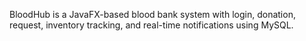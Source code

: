 
BloodHub is a JavaFX-based blood bank system with login, donation, request, inventory tracking, and real-time notifications using MySQL.
